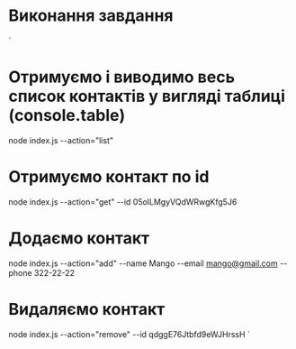 # Виконання завдання
`
# Отримуємо і виводимо весь список контактів у вигляді таблиці (console.table)

node index.js --action="list"

# Отримуємо контакт по id

node index.js --action="get" --id 05olLMgyVQdWRwgKfg5J6

# Додаємо контакт

node index.js --action="add" --name Mango --email mango@gmail.com --phone
322-22-22

# Видаляємо контакт

node index.js --action="remove" --id qdggE76Jtbfd9eWJHrssH 
`
